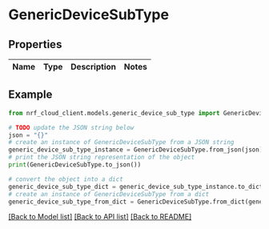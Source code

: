 # GenericDeviceSubType


## Properties

Name | Type | Description | Notes
------------ | ------------- | ------------- | -------------

## Example

```python
from nrf_cloud_client.models.generic_device_sub_type import GenericDeviceSubType

# TODO update the JSON string below
json = "{}"
# create an instance of GenericDeviceSubType from a JSON string
generic_device_sub_type_instance = GenericDeviceSubType.from_json(json)
# print the JSON string representation of the object
print(GenericDeviceSubType.to_json())

# convert the object into a dict
generic_device_sub_type_dict = generic_device_sub_type_instance.to_dict()
# create an instance of GenericDeviceSubType from a dict
generic_device_sub_type_from_dict = GenericDeviceSubType.from_dict(generic_device_sub_type_dict)
```
[[Back to Model list]](../README.md#documentation-for-models) [[Back to API list]](../README.md#documentation-for-api-endpoints) [[Back to README]](../README.md)


